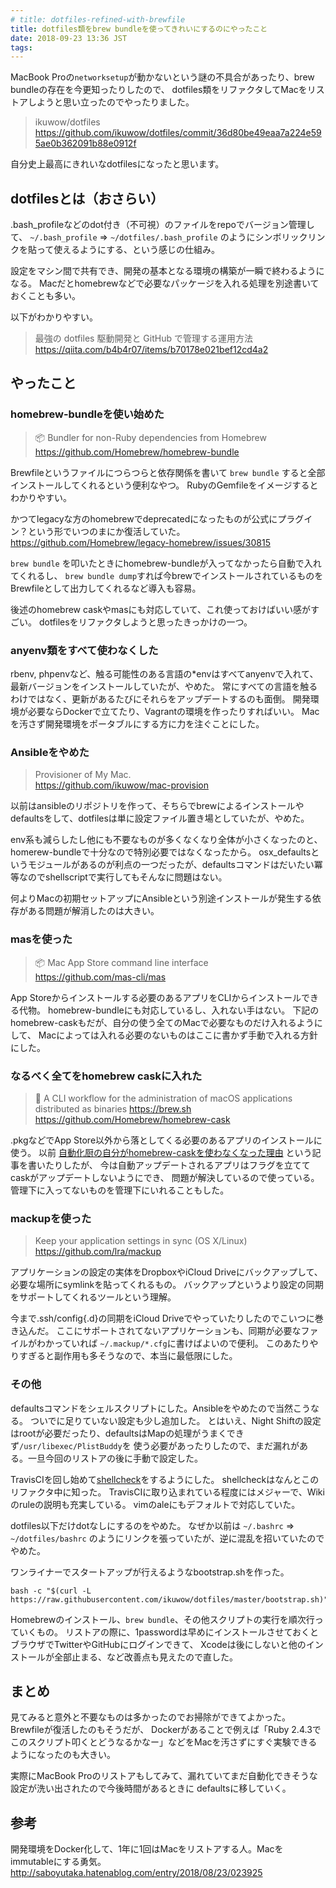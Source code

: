 ```yaml
---
# title: dotfiles-refined-with-brewfile
title: dotfiles類をbrew bundleを使ってきれいにするのにやったこと
date: 2018-09-23 13:36 JST
tags:
---
```


MacBook Proの`networksetup`が動かないという謎の不具合があったり、brew bundleの存在を今更知ったりしたので、
dotfiles類をリファクタしてMacをリストアしようと思い立ったのでやったりました。

> ikuwow/dotfiles  
> https://github.com/ikuwow/dotfiles/commit/36d80be49eaa7a224e595ae0b362091b88e0912f

自分史上最高にきれいなdotfilesになったと思います。

## dotfilesとは（おさらい）

.bash\_profileなどのdot付き（不可視）のファイルをrepoでバージョン管理して、
`~/.bash_profile` => `~/dotfiles/.bash_profile` のようにシンボリックリンクを貼って使えるようにする、という感じの仕組み。

設定をマシン間で共有でき、開発の基本となる環境の構築が一瞬で終わるようになる。
Macだとhomebrewなどで必要なパッケージを入れる処理を別途書いておくことも多い。

以下がわかりやすい。

> 最強の dotfiles 駆動開発と GitHub で管理する運用方法
> https://qiita.com/b4b4r07/items/b70178e021bef12cd4a2

## やったこと

### homebrew-bundleを使い始めた


> 📦 Bundler for non-Ruby dependencies from Homebrew  
> https://github.com/Homebrew/homebrew-bundle

Brewfileというファイルにつらつらと依存関係を書いて
`brew bundle` すると全部インストールしてくれるという便利なやつ。
RubyのGemfileをイメージするとわかりやすい。

かつてlegacyな方のhomebrewでdeprecatedになったものが公式にプラグイン？という形でいつのまにか復活していた。
https://github.com/Homebrew/legacy-homebrew/issues/30815

`brew bundle` を叩いたときにhomebrew-bundleが入ってなかったら自動で入れてくれるし、
`brew bundle dump`すれば今brewでインストールされているものをBrewfileとして出力してくれるなど導入も容易。

後述のhomebrew caskやmasにも対応していて、これ使っておけばいい感がすごい。
dotfilesをリファクタしようと思ったきっかけの一つ。

### anyenv類をすべて使わなくした

rbenv, phpenvなど、触る可能性のある言語の*envはすべてanyenvで入れて、最新バージョンをインストールしていたが、やめた。
常にすべての言語を触るわけではなく、更新があるたびにそれらをアップデートするのも面倒。
開発環境が必要ならDockerで立てたり、Vagrantの環境を作ったりすればいい。
Macを汚さず開発環境をポータブルにする方に力を注ぐことにした。

### Ansibleをやめた

> Provisioner of My Mac.  
> https://github.com/ikuwow/mac-provision

以前はansibleのリポジトリを作って、そちらでbrewによるインストールやdefaultsをして、dotfilesは単に設定ファイル置き場としていたが、やめた。

env系も減らしたし他にも不要なものが多くなくなり全体が小さくなったのと、homerew-bundleで十分なので特別必要ではなくなったから。
osx_defaultsというモジュールがあるのが利点の一つだったが、defaultsコマンドはだいたい冪等なのでshellscriptで実行してもそんなに問題はない。

何よりMacの初期セットアップにAnsibleという別途インストールが発生する依存がある問題が解消したのは大きい。

### masを使った

> 📦 Mac App Store command line interface  
> https://github.com/mas-cli/mas

App Storeからインストールする必要のあるアプリをCLIからインストールできる代物。
homebrew-bundleにも対応しているし、入れない手はない。
下記のhomebrew-caskもだが、自分の使う全てのMacで必要なものだけ入れるようにして、
Macによっては入れる必要のないものはここに書かず手動で入れる方針にした。

### なるべく全てをhomebrew caskに入れた

> 🍻 A CLI workflow for the administration of macOS applications distributed as binaries https://brew.sh  
> https://github.com/Homebrew/homebrew-cask

.pkgなどでApp Store以外から落としてくる必要のあるアプリのインストールに使う。
以前 [自動化厨の自分がhomebrew-caskを使わなくなった理由](/entry/stop-brew-cask/) という記事を書いたりしたが、
今は自動アップデートされるアプリはフラグを立ててcaskがアップデートしないようにでき、
問題が解決しているので使っている。
管理下に入ってないものを管理下にいれることもした。

### mackupを使った

> Keep your application settings in sync (OS X/Linux)  
> https://github.com/lra/mackup

アプリケーションの設定の実体をDropboxやiCloud Driveにバックアップして、必要な場所にsymlinkを貼ってくれるもの。
バックアップというより設定の同期をサポートしてくれるツールという理解。

今まで.ssh/config{.d}の同期をiCloud Driveでやっていたりしたのでこいつに巻き込んだ。
ここにサポートされてないアプリケーションも、同期が必要なファイルがわかっていれば `~/.mackup/*.cfg`に書けばよいので便利。
このあたりやりすぎると副作用も多そうなので、本当に最低限にした。

### その他

defaultsコマンドをシェルスクリプトにした。Ansibleをやめたので当然こうなる。
ついでに足りていない設定も少し追加した。
とはいえ、Night Shiftの設定はrootが必要だったり、defaultsはMapの処理がうまくできず`/usr/libexec/PlistBuddy`を
使う必要があったりしたので、まだ漏れがある。一旦今回のリストアの後に手動で設定した。

TravisCIを回し始めて[shellcheck](https://www.shellcheck.net)をするようにした。
shellcheckはなんとこのリファクタ中に知った。
TravisCIに取り込まれている程度にはメジャーで、Wikiのruleの説明も充実している。
vimのaleにもデフォルトで対応していた。

dotfiles以下だけdotなしにするのをやめた。
なぜか以前は `~/.bashrc` => `~/dotfiles/bashrc` のようにリンクを張っていたが、逆に混乱を招いていたのでやめた。

ワンライナーでスタートアップが行えるようなbootstrap.shを作った。

```
bash -c "$(curl -L https://raw.githubusercontent.com/ikuwow/dotfiles/master/bootstrap.sh)"
```

Homebrewのインストール、`brew bundle`、その他スクリプトの実行を順次行っていくもの。
リストアの際に、1passwordは早めにインストールさせておくとブラウザでTwitterやGitHubにログインできて、
Xcodeは後にしないと他のインストールが全部止まる、など改善点も見えたので直した。

## まとめ

見てみると意外と不要なものは多かったのでお掃除ができてよかった。
Brewfileが復活したのもそうだが、
Dockerがあることで例えば「Ruby 2.4.3でこのスクリプト叩くとどうなるかなー」などをMacを汚さずにすぐ実験できるようになったのも大きい。

実際にMacBook Proのリストアもしてみて、漏れていてまだ自動化できそうな設定が洗い出されたので今後時間があるときに
defaultsに移していく。

## 参考

開発環境をDocker化して、1年に1回はMacをリストアする人。Macをimmutableにする勇気。
http://saboyutaka.hatenablog.com/entry/2018/08/23/023925

